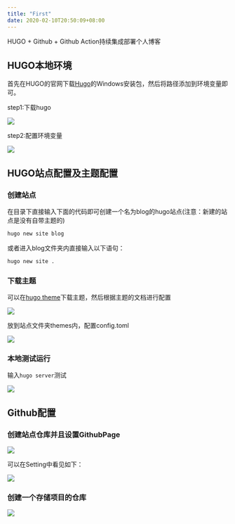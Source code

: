 ```yaml
---
title: "First"
date: 2020-02-10T20:50:09+08:00
---
```


HUGO + Github + Github Action持续集成部署个人博客

## HUGO本地环境

首先在HUGO的官网下载[Hugo](https://github.com/gohugoio/hugo/releases)的Windows安装包，然后将路径添加到环境变量即可。

step1:下载hugo

![](https://gitee.com/wujiahong1998/MyBed/raw/master/img/20200210172917.png)

step2:配置环境变量

![](https://gitee.com/wujiahong1998/MyBed/raw/master/img/20200210173107.png)

## HUGO站点配置及主题配置

### 创建站点

在目录下直接输入下面的代码即可创建一个名为blog的hugo站点(注意：新建的站点是没有自带主题的)

```bash
hugo new site blog
```

或者进入blog文件夹内直接输入以下语句：

```bash
hugo new site .
```

### 下载主题

可以在[hugo theme](https://themes.gohugo.io/)下载主题，然后根据主题的文档进行配置

![](https://gitee.com/wujiahong1998/MyBed/raw/master/img/20200210173607.png)

放到站点文件夹themes内，配置config.toml

![](https://gitee.com/wujiahong1998/MyBed/raw/master/img/20200210173725.png)

### 本地测试运行

输入`hugo server`测试

![](https://gitee.com/wujiahong1998/MyBed/raw/master/img/20200210173950.png)







## Github配置

### 创建站点仓库并且设置GithubPage

![](https://gitee.com/wujiahong1998/MyBed/raw/master/img/20200210174906.png)

可以在Setting中看见如下：

![](https://gitee.com/wujiahong1998/MyBed/raw/master/img/20200210175031.png)

### 创建一个存储项目的仓库

![](https://gitee.com/wujiahong1998/MyBed/raw/master/img/20200210175700.png)




